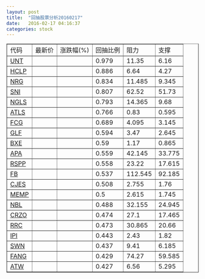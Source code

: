 ```yaml
---
layout: post
title:  "回抽股票分析20160217"
date:   2016-02-17 04:16:37
categories: stock
---
```

<script type="text/javascript">
var stockList = []
stockList.push('gb_unt');
stockList.push('gb_hclp');
stockList.push('gb_nrg');
stockList.push('gb_sni');
stockList.push('gb_ngls');
stockList.push('gb_atls');
stockList.push('gb_fcg');
stockList.push('gb_glf');
stockList.push('gb_bxe');
stockList.push('gb_apa');
stockList.push('gb_rspp');
stockList.push('gb_fb');
stockList.push('gb_cjes');
stockList.push('gb_memp');
stockList.push('gb_nbl');
stockList.push('gb_crzo');
stockList.push('gb_rrc');
stockList.push('gb_ipi');
stockList.push('gb_swn');
stockList.push('gb_fang');
stockList.push('gb_atw');
</script>
<table border="1">
 <tr>
 <td>代码</td>
 <td>最新价</td>
 <td>涨跌幅(%)</td>
 <td>回抽比例</td>
 <td>阻力</td>
 <td>支撑</td>
</tr>
  <tr id="unt">
  <td><a href="http://stock.finance.sina.com.cn/usstock/quotes/UNT.html" target="_blank">UNT</a></td><td></td><td></td><td>0.979</td><td>11.35</td><td>6.16</td></tr>
  <tr id="hclp">
  <td><a href="http://stock.finance.sina.com.cn/usstock/quotes/HCLP.html" target="_blank">HCLP</a></td><td></td><td></td><td>0.886</td><td>6.64</td><td>4.27</td></tr>
  <tr id="nrg">
  <td><a href="http://stock.finance.sina.com.cn/usstock/quotes/NRG.html" target="_blank">NRG</a></td><td></td><td></td><td>0.834</td><td>11.485</td><td>9.345</td></tr>
  <tr id="sni">
  <td><a href="http://stock.finance.sina.com.cn/usstock/quotes/SNI.html" target="_blank">SNI</a></td><td></td><td></td><td>0.807</td><td>62.52</td><td>51.73</td></tr>
  <tr id="ngls">
  <td><a href="http://stock.finance.sina.com.cn/usstock/quotes/NGLS.html" target="_blank">NGLS</a></td><td></td><td></td><td>0.793</td><td>14.365</td><td>9.68</td></tr>
  <tr id="atls">
  <td><a href="http://stock.finance.sina.com.cn/usstock/quotes/ATLS.html" target="_blank">ATLS</a></td><td></td><td></td><td>0.766</td><td>0.83</td><td>0.595</td></tr>
  <tr id="fcg">
  <td><a href="http://stock.finance.sina.com.cn/usstock/quotes/FCG.html" target="_blank">FCG</a></td><td></td><td></td><td>0.689</td><td>4.095</td><td>3.145</td></tr>
  <tr id="glf">
  <td><a href="http://stock.finance.sina.com.cn/usstock/quotes/GLF.html" target="_blank">GLF</a></td><td></td><td></td><td>0.594</td><td>3.47</td><td>2.645</td></tr>
  <tr id="bxe">
  <td><a href="http://stock.finance.sina.com.cn/usstock/quotes/BXE.html" target="_blank">BXE</a></td><td></td><td></td><td>0.59</td><td>1.17</td><td>0.865</td></tr>
  <tr id="apa">
  <td><a href="http://stock.finance.sina.com.cn/usstock/quotes/APA.html" target="_blank">APA</a></td><td></td><td></td><td>0.559</td><td>42.145</td><td>33.775</td></tr>
  <tr id="rspp">
  <td><a href="http://stock.finance.sina.com.cn/usstock/quotes/RSPP.html" target="_blank">RSPP</a></td><td></td><td></td><td>0.558</td><td>23.22</td><td>17.615</td></tr>
  <tr id="fb">
  <td><a href="http://stock.finance.sina.com.cn/usstock/quotes/FB.html" target="_blank">FB</a></td><td></td><td></td><td>0.537</td><td>112.545</td><td>92.185</td></tr>
  <tr id="cjes">
  <td><a href="http://stock.finance.sina.com.cn/usstock/quotes/CJES.html" target="_blank">CJES</a></td><td></td><td></td><td>0.508</td><td>2.755</td><td>1.76</td></tr>
  <tr id="memp">
  <td><a href="http://stock.finance.sina.com.cn/usstock/quotes/MEMP.html" target="_blank">MEMP</a></td><td></td><td></td><td>0.5</td><td>2.615</td><td>1.745</td></tr>
  <tr id="nbl">
  <td><a href="http://stock.finance.sina.com.cn/usstock/quotes/NBL.html" target="_blank">NBL</a></td><td></td><td></td><td>0.488</td><td>32.155</td><td>24.945</td></tr>
  <tr id="crzo">
  <td><a href="http://stock.finance.sina.com.cn/usstock/quotes/CRZO.html" target="_blank">CRZO</a></td><td></td><td></td><td>0.474</td><td>27.1</td><td>17.465</td></tr>
  <tr id="rrc">
  <td><a href="http://stock.finance.sina.com.cn/usstock/quotes/RRC.html" target="_blank">RRC</a></td><td></td><td></td><td>0.473</td><td>30.865</td><td>20.66</td></tr>
  <tr id="ipi">
  <td><a href="http://stock.finance.sina.com.cn/usstock/quotes/IPI.html" target="_blank">IPI</a></td><td></td><td></td><td>0.443</td><td>2.43</td><td>1.82</td></tr>
  <tr id="swn">
  <td><a href="http://stock.finance.sina.com.cn/usstock/quotes/SWN.html" target="_blank">SWN</a></td><td></td><td></td><td>0.437</td><td>9.41</td><td>6.185</td></tr>
  <tr id="fang">
  <td><a href="http://stock.finance.sina.com.cn/usstock/quotes/FANG.html" target="_blank">FANG</a></td><td></td><td></td><td>0.429</td><td>74.27</td><td>59.585</td></tr>
  <tr id="atw">
  <td><a href="http://stock.finance.sina.com.cn/usstock/quotes/ATW.html" target="_blank">ATW</a></td><td></td><td></td><td>0.427</td><td>6.56</td><td>5.295</td></tr>
</table>
